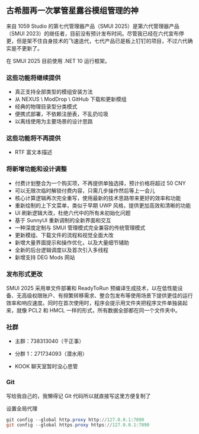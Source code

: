 ## 古希腊再一次掌管星露谷模组管理的神

来自 1059 Studio 的第七代管理器产品（SMUI 2025）是第六代管理器产品（SMUI 2023）的继任者，目前没有预计发布时间。尽管我已经在六代宣布停更，但是架不住自身技术的飞速迭代，七代产品已是板上钉钉的项目，不过六代确实是不更新了。

在 SMUI 2025 目前使用 .NET 10 运行框架。

### 这些功能将继续提供

- 真正支持全部类型的模组安装方法
- 从 NEXUS \ ModDrop \ GitHub 下载和更新模组
- 经典的物理目录型分类模式
- 便携式部署，不依赖注册表，不乱扔垃圾
- 以离线使用为主要场景的设计思路

### 这些功能将不再提供

- RTF 富文本描述

### 将新增功能和设计调整

- 付费计划整合为一个购买项，不再提供单独选择，预计价格将超过 50 CNY
- 可以无限次临时解锁付费内容，只需几步操作然后等上一会儿
- 核心计算逻辑再次完全重写，使用最新的技术思路带来更好的效率和功能
- 重新绘制的上下文菜单，类似于早期 UWP 风格，提供更加高效和清晰的功能
- UI 刷新逻辑大改，杜绝六代中的所有未初始化问题
- 基于 SunnyUI 重新调制的全新界面和交互
- 一种深度定制与 SMUI 管理模式完全兼容的传统管理模式
- 更新模组、下载文件的流程和视觉全面大改
- 新增大量界面提示和操作优化，以及大量细节辅助
- 全新的后台逻辑调度以及首次引入多线程
- 新增支持 DEG Mods 网站

### 发布形式更改

SMUI 2025 采用单文件部署和 ReadyToRun 预编译生成技术，以在低性能设备、无高级权限账户、有频繁转移需求、整合包发布等使用场景下提供更佳的运行效率和响应速度。同时在首次使用时，程序会提示用文件夹把程序文件单独装起来，就像 PCL2 和 HMCL 一样的形式，所有数据全部都在同一个文件夹中。

### 社群

- 主群：738313040（干正事）

- 分群 1：271734093（潜水用）
- KOOK 聊天室暂时没心思管

### Git

写给我自己的，我懒得记 Git 代码所以就直接写这里方便复制了

设置全局代理

```powershell
git config --global http.proxy http://127.0.0.1:7890
git config --global https.proxy https://127.0.0.1:7890
```

